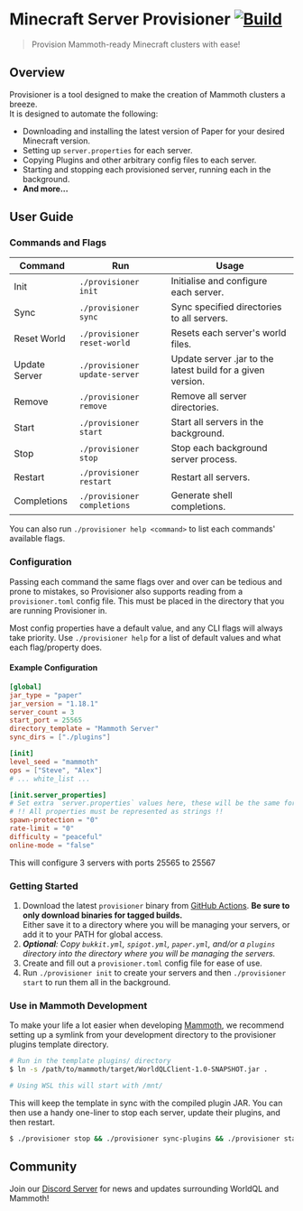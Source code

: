 # Minecraft Server Provisioner [![Build](https://github.com/WorldQL/provisioner/actions/workflows/build.yml/badge.svg)](https://github.com/WorldQL/provisioner/actions/workflows/build.yml)
> Provision Mammoth-ready Minecraft clusters with ease!

## Overview
Provisioner is a tool designed to make the creation of Mammoth clusters a breeze.  
It is designed to automate the following:
* Downloading and installing the latest version of Paper for your desired Minecraft version.
* Setting up `server.properties` for each server.
* Copying Plugins and other arbitrary config files to each server.
* Starting and stopping each provisioned server, running each in the background.
* **And more...**

## User Guide
### Commands and Flags
| Command | Run | Usage |
| - | - | - |
| Init | `./provisioner init` | Initialise and configure each server. |
| Sync | `./provisioner sync` | Sync specified directories to all servers. |
| Reset World | `./provisioner reset-world` | Resets each server's world files. |
| Update Server | `./provisioner update-server` | Update server .jar to the latest build for a given version. |
| Remove | `./provisioner remove` | Remove all server directories. |
| Start | `./provisioner start` | Start all servers in the background. |
| Stop | `./provisioner stop` | Stop each background server process. |
| Restart  | `./provisioner restart` | Restart all servers. |
| Completions | `./provisioner completions` | Generate shell completions. |

You can also run `./provisioner help <command>` to list each commands' available flags.

### Configuration
Passing each command the same flags over and over can be tedious and prone to mistakes, so Provisioner also supports reading from a `provisioner.toml` config file. This must be placed in the directory that you are running Provisioner in.

Most config properties have a default value, and any CLI flags will always take priority. Use `./provisioner help` for a list of default values and what each flag/property does.

#### Example Configuration
```toml
[global]
jar_type = "paper"
jar_version = "1.18.1"
server_count = 3
start_port = 25565
directory_template = "Mammoth Server"
sync_dirs = ["./plugins"]

[init]
level_seed = "mammoth"
ops = ["Steve", "Alex"]
# ... white_list ...

[init.server_properties]
# Set extra `server.properties` values here, these will be the same for every server
# !! All properties must be represented as strings !!
spawn-protection = "0"
rate-limit = "0"
difficulty = "peaceful"
online-mode = "false"
```

This will configure 3 servers with ports 25565 to 25567

### Getting Started
1. Download the latest `provisioner` binary from [GitHub Actions](https://github.com/WorldQL/mc_provisioner/actions/workflows/build.yml). **Be sure to only download binaries for tagged builds.**  
  Either save it to a directory where you will be managing your servers, or add it to your PATH for global access.
2. *__Optional__: Copy `bukkit.yml`, `spigot.yml`, `paper.yml`, and/or a `plugins` directory into the directory where you will be managing the servers.*
3. Create and fill out a `provisioner.toml` config file for ease of use.
4. Run `./provisioner init` to create your servers and then `./provisioner start` to run them all in the background.

### Use in Mammoth Development
To make your life a lot easier when developing [Mammoth](https://github.com/WorldQL/mammoth), we recommend setting up a symlink from your development directory to the provisioner plugins template directory.

```sh
# Run in the template plugins/ directory
$ ln -s /path/to/mammoth/target/WorldQLClient-1.0-SNAPSHOT.jar .

# Using WSL this will start with /mnt/
```

This will keep the template in sync with the compiled plugin JAR. You can then use a handy one-liner to stop each server, update their plugins, and then restart.

```sh
$ ./provisioner stop && ./provisioner sync-plugins && ./provisioner start
```

## Community
Join our [Discord Server](https://discord.gg/tDZkXQPzEw) for news and updates surrounding WorldQL and Mammoth!
